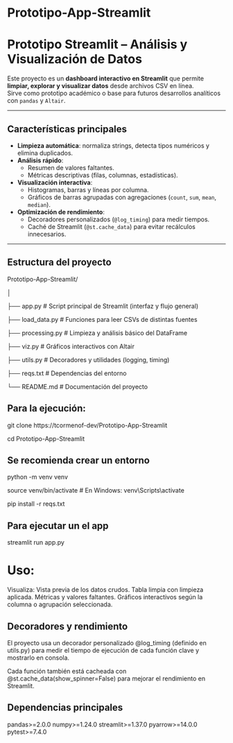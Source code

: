 # Prototipo-App-Streamlit
# Prototipo Streamlit – Análisis y Visualización de Datos

Este proyecto es un **dashboard interactivo en Streamlit** que permite **limpiar, explorar y visualizar datos** desde archivos CSV en línea.  
Sirve como prototipo académico o base para futuros desarrollos analíticos con `pandas` y `Altair`.

---

## Características principales

- **Limpieza automática**: normaliza strings, detecta tipos numéricos y elimina duplicados.  
- **Análisis rápido**:
  - Resumen de valores faltantes.  
  - Métricas descriptivas (filas, columnas, estadísticas).  
- **Visualización interactiva**:
  - Histogramas, barras y líneas por columna.  
  - Gráficos de barras agrupadas con agregaciones (`count`, `sum`, `mean`, `median`).  
- **Optimización de rendimiento**:  
  - Decoradores personalizados (`@log_timing`) para medir tiempos.  
  - Caché de Streamlit (`@st.cache_data`) para evitar recálculos innecesarios.  

---

## Estructura del proyecto
Prototipo-App-Streamlit/

│

├── app.py               # Script principal de Streamlit (interfaz y flujo general) 

├── load_data.py         # Funciones para leer CSVs de distintas fuentes 

├── processing.py        # Limpieza y análisis básico del DataFrame 

├── viz.py               # Gráficos interactivos con Altair 

├── utils.py             # Decoradores y utilidades (logging, timing) 

├── reqs.txt             # Dependencias del entorno 

└── README.md            # Documentación del proyecto


## Para la ejecución:
git clone https://tcormenof-dev/Prototipo-App-Streamlit

cd Prototipo-App-Streamlit

## Se recomienda crear un entorno
python -m venv venv

source venv/bin/activate  # En Windows: venv\Scripts\activate

pip install -r reqs.txt

## Para ejecutar un el app
streamlit run app.py

# Uso:
Visualiza:
Vista previa de los datos crudos.
Tabla limpia con limpieza aplicada.
Métricas y valores faltantes.
Gráficos interactivos según la columna o agrupación seleccionada.

## Decoradores y rendimiento
El proyecto usa un decorador personalizado @log_timing (definido en utils.py) para medir el tiempo de ejecución de cada función clave y mostrarlo en consola.

Cada función también está cacheada con @st.cache_data(show_spinner=False) para mejorar el rendimiento en Streamlit.

## Dependencias principales
pandas>=2.0.0 
numpy>=1.24.0 
streamlit>=1.37.0 
pyarrow>=14.0.0 
pytest>=7.4.0
